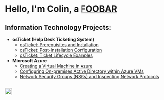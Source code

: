 <h1>Hello, I'm Colin, a <a href="https://linkedin.com/in/colin-matherne-065b55264">FOOBAR</a></h1>

<h2> Information Technology Projects:</h2>

- <b>osTicket (Help Desk Ticketing System)</b>
  - [osTicket: Prerequisites and Installation](https://github.com/ColinGMatherne/osticket-prereqs)
  - [osTicket: Post-Installation Configuration](https://github.com/ColinGMatherne/post-install-config)
  - [osTicket: Ticket Lifecycle Examples](https://github.com/ColinGMatherne/ticket-lifecycle)
- <b>Microsoft Azure</b>
  - [Creating a Virtual Machine in Azure](https://github.com/ColinGMatherne/Azure-VM)
  - [Configuring On-premises Active Directory within Azure VMs](https://github.com/ColinGMatherne/configure-ad)
  - [Network Security Groups (NSGs) and Inspecting Network Protocols](https://github.com/ColinGMatherne/azure-network-protocols)

<h2></h2>

[<img align="left" alt="Colin | LinkedIn" width="22px" src="https://cdn.jsdelivr.net/npm/simple-icons@v3/icons/linkedin.svg" />][linkedin]

[linkedin]: https://www.linkedin.com/in/colin-matherne-065b55264/
